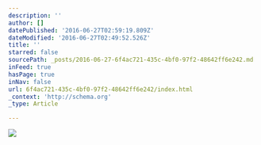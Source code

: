 ```yaml
---
description: ''
author: []
datePublished: '2016-06-27T02:59:19.809Z'
dateModified: '2016-06-27T02:49:52.526Z'
title: ''
starred: false
sourcePath: _posts/2016-06-27-6f4ac721-435c-4bf0-97f2-48642ff6e242.md
inFeed: true
hasPage: true
inNav: false
url: 6f4ac721-435c-4bf0-97f2-48642ff6e242/index.html
_context: 'http://schema.org'
_type: Article

---
```

![](https://the-grid-user-content.s3-us-west-2.amazonaws.com/4a0a2072-5899-47c1-ad6d-b12c52c8419b.png)